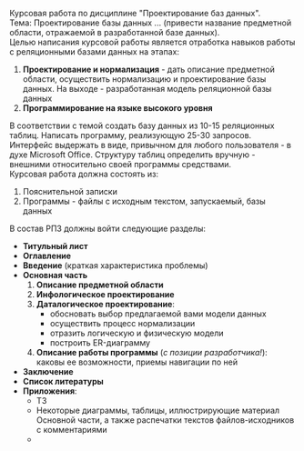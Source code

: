 Курсовая работа по дисциплине "Проектирование баз данных".  
Тема: Проектирование базы данных ... (привести название предметной области, отражаемой в разработанной базе данных).  
Целью написания курсовой работы является отработка навыков работы с реляционными базами данных на этапах:
1. **Проектирование и нормализация** - дать описание предметной области, осуществить нормализацию и проектирование базы данных. На выходе - разработанная модель реляционной базы данных
2. **Программирование на языке высокого уровня**
  
В соответствии с темой создать базу данных из 10-15 реляционных таблиц. Написать программу, реализующую 25-30 запросов. Интерфейс выдержать в виде, привычном для любого пользователя - в духе Microsoft Office. Структуру таблиц определить вручную - внешними относительно своей программы средствами.  
Курсовая работа должна состоять из:
1. Пояснительной записки
2. Программы - файлы с исходным текстом, запускаемый, базы данных
  
В состав РПЗ должны войти следующие разделы:
- **Титульный лист**
- **Оглавление**
- **Введение** (краткая характеристика проблемы)
- **Основная часть**
	1. **Описание предметной области**
	2. **Инфологическое проектирование**
	3. **Даталогическое проектирование**:
		- обосновать выбор предлагаемой вами модели данных
		- осуществить процесс нормализации
		- отразить логическую и физическую модели
		- построить ER-диаграмму
	4. **Описание работы программы** (*с позиции разработчика!*): каковы ее возможности, приемы навигации по ней
- **Заключение**
- **Список литературы**
- **Приложения**:
	- ТЗ
	- Некоторые диаграммы, таблицы, иллюстрирующие материал Основной части, а также распечатки текстов файлов-исходников с комментариями
	- 